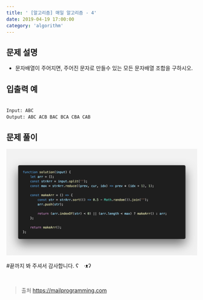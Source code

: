 ```yaml
---
title: ' [알고리즘] 매일 알고리즘 - 4'
date: 2019-04-19 17:00:00
category: 'algorithm'
---
```


문제 설명
-------

- 문자배열이 주어지면, 주어진 문자로 만들수 있는 모든 문자배열 조합을 구하시오.

입출력 예
-------
```sh

Input: ABC
Output: ABC ACB BAC BCA CBA CAB

```

문제 풀이
-------

![](../../../assets/everyday/everyday.4.solution.png)

#끝까지 봐 주셔서 감사합니다.  ʕ　·ᴥʔ

<br />

> 출처  <a href="https://mailprogramming.com" target="_blank">https://mailprogramming.com</a>
